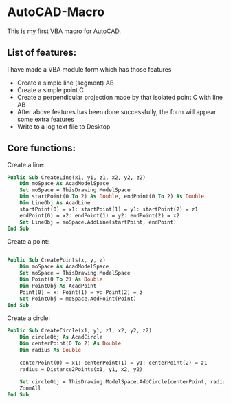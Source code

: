 # AutoCAD-Macro
 
This is my first VBA macro for AutoCAD.

## List of features:
I have made a VBA module form which has those features

+ Create a simple line (segment) AB
+ Create a simple point C
+ Create a perpendicular projection made by that isolated point C with line AB
+ After above features has been done successfully, the form will appear some extra features
+ Write to a log text file to Desktop

## Core functions:

Create a line:
``` vb
Public Sub CreateLine(x1, y1, z1, x2, y2, z2)
    Dim moSpace As AcadModelSpace
    Set moSpace = ThisDrawing.ModelSpace
    Dim startPoint(0 To 2) As Double, endPoint(0 To 2) As Double
    Dim LineObj As AcadLine
    startPoint(0) = x1: startPoint(1) = y1: startPoint(2) = z1
    endPoint(0) = x2: endPoint(1) = y2: endPoint(2) = x2
    Set LineObj = moSpace.AddLine(startPoint, endPoint)
End Sub
```

Create a point:
``` vb

Public Sub CreatePoints(x, y, z)
    Dim moSpace As AcadModelSpace
    Set moSpace = ThisDrawing.ModelSpace
    Dim Point(0 To 2) As Double
    Dim PointObj As AcadPoint
    Point(0) = x: Point(1) = y: Point(2) = z
    Set PointObj = moSpace.AddPoint(Point)
End Sub
```

Create a circle:
``` vb
Public Sub CreateCircle(x1, y1, z1, x2, y2, z2)
    Dim circleObj As AcadCircle
    Dim centerPoint(0 To 2) As Double
    Dim radius As Double
    
    centerPoint(0) = x1: centerPoint(1) = y1: centerPoint(2) = z1
    radius = Distance2Points(x1, y1, x2, y2)
    
    Set circleObj = ThisDrawing.ModelSpace.AddCircle(centerPoint, radius)
    ZoomAll
End Sub
```